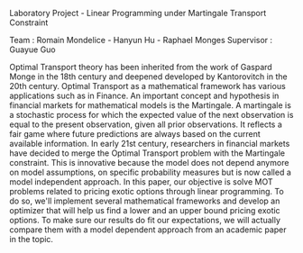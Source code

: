 Laboratory Project - Linear Programming under Martingale Transport Constraint

Team : Romain Mondelice - Hanyun Hu - Raphael Monges 
Supervisor : Guayue Guo 

Optimal Transport theory has been inherited from the work of Gaspard Monge in the 18th century and deepened developed by Kantorovitch in the 20th century. Optimal Transport as a mathematical framework has various applications such as in Finance. An important concept and hypothesis in financial markets for mathematical models is the Martingale. A martingale is a stochastic process for which the expected value of the next observation is equal to the present observation, given all prior observations. It reflects a fair game where future predictions are always based on the current available information. In early 21st century, researchers in financial markets have decided to merge the Optimal Transport problem with the Martingale constraint. This is innovative because the model does not depend anymore on model assumptions, on specific probability measures but is now called a model independent approach. In this paper, our objective is solve MOT problems related to pricing exotic options through linear programming. To do so, we'll implement several mathematical frameworks and develop an optimizer that will help us find a lower and an upper bound pricing exotic options. To make sure our results do fit our expectations, we will actually compare them with a model dependent approach from an academic paper in the topic. 
